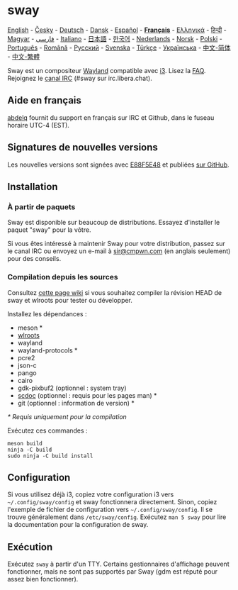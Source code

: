 # sway

[English][en] - [Česky][cs] - [Deutsch][de] - [Dansk][dk] - [Español][es] - **[Français][fr]** - [Ελληνικά][gr] - [हिन्दी][hi] - [Magyar][hu] - [فارسی][ir] - [Italiano][it] - [日本語][ja] - [한국어][ko] - [Nederlands][nl] - [Norsk][no] - [Polski][pl] - [Português][pt] - [Română][ro] - [Русский][ru] - [Svenska][sv] - [Türkçe][tr] - [Українська][uk] - [中文-简体][zh-CN] - [中文-繁體][zh-TW]

Sway est un compositeur [Wayland] compatible avec [i3]. Lisez la
[FAQ]. Rejoignez le [canal IRC][IRC channel] (#sway sur irc.libera.chat).

## Aide en français

[abdelq] fournit du support en français sur IRC et Github, dans le fuseau
horaire UTC-4 (EST).

## Signatures de nouvelles versions

Les nouvelles versions sont signées avec [E88F5E48] et publiées
[sur GitHub][GitHub releases].

## Installation

### À partir de paquets

Sway est disponible sur beaucoup de distributions. Essayez d'installer le
paquet "sway" pour la vôtre.

Si vous êtes intéressé à maintenir Sway pour votre distribution, passez sur le
canal IRC ou envoyez un e-mail à sir@cmpwn.com (en anglais seulement) pour des
conseils.

### Compilation depuis les sources

Consultez [cette page wiki][Development setup] si vous souhaitez
compiler la révision HEAD de sway et wlroots pour tester ou développer.

Installez les dépendances :

* meson \*
* [wlroots]
* wayland
* wayland-protocols \*
* pcre2
* json-c
* pango
* cairo
* gdk-pixbuf2 (optionnel : system tray)
* [scdoc] (optionnel : requis pour les pages man) \*
* git (optionnel : information de version) \*

_\* Requis uniquement pour la compilation_

Exécutez ces commandes :

    meson build
    ninja -C build
    sudo ninja -C build install

## Configuration

Si vous utilisez déjà i3, copiez votre configuration i3 vers
`~/.config/sway/config` et sway fonctionnera directement. Sinon, copiez
l'exemple de fichier de configuration vers `~/.config/sway/config`. Il se
trouve généralement dans `/etc/sway/config`. Exécutez `man 5 sway` pour lire la
documentation pour la configuration de sway.

## Exécution

Exécutez `sway` à partir d'un TTY. Certains gestionnaires d'affichage peuvent
fonctionner, mais ne sont pas supportés par Sway (gdm est réputé pour assez
bien fonctionner).

[en]: https://github.com/swaywm/sway#readme
[cs]: README.cs.md
[de]: README.de.md
[dk]: README.dk.md
[es]: README.es.md
[fr]: README.fr.md
[gr]: README.gr.md
[hi]: README.hi.md
[hu]: README.hu.md
[ir]: README.ir.md
[it]: README.it.md
[ja]: README.ja.md
[ko]: README.ko.md
[nl]: README.nl.md
[no]: README.no.md
[pl]: README.pl.md
[pt]: README.pt.md
[ro]: README.ro.md
[ru]: README.ru.md
[sv]: README.sv.md
[tr]: README.tr.md
[uk]: README.uk.md
[zh-CN]: README.zh-CN.md
[zh-TW]: README.zh-TW.md
[i3]: https://i3wm.org/
[Wayland]: http://wayland.freedesktop.org/
[FAQ]: https://github.com/swaywm/sway/wiki
[IRC channel]: https://web.libera.chat/gamja/?channels=#sway
[E88F5E48]: https://keys.openpgp.org/search?q=34FF9526CFEF0E97A340E2E40FDE7BE0E88F5E48
[GitHub releases]: https://github.com/swaywm/sway/releases
[Development setup]: https://github.com/swaywm/sway/wiki/Development-Setup
[wlroots]: https://gitlab.freedesktop.org/wlroots/wlroots
[scdoc]: https://git.sr.ht/~sircmpwn/scdoc

[abdelq]: https://github.com/abdelq
